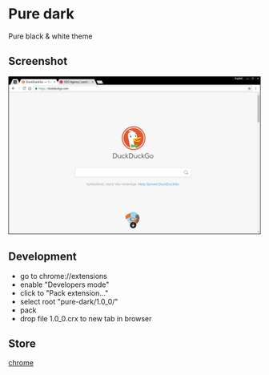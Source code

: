 # Pure dark

Pure black & white theme

## Screenshot

![pure dark](screenshot.png "pure dark")

## Development

* go to chrome://extensions
* enable "Developers mode"
* click to "Pack extension..."
* select root "pure-dark/1.0_0/"
* pack
* drop file 1.0_0.crx to new tab in browser

## Store

[chrome](https://chrome.google.com/webstore/detail/pure-dark/nlmgiijgjklcohamoejaegggpnflhgpm)
